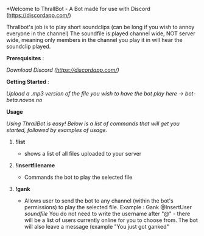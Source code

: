 *Welcome to ThrallBot - A Bot made for use with Discord (https://discordapp.com/)

Thrallbot's job is to play short soundclips (can be long if you wish to annoy everyone in the channel)
The soundfile is played channel wide, NOT server wide, meaning only members in the channel you play it in will hear the soundclip played.

**Prerequisites** :

*Download Discord (https://discordapp.com/)*

**Getting Started** : 

 *Upload a .mp3 version of the file you wish to have the bot play here -> bot-beta.novos.no*

**Usage** 

*Using ThrallBot is easy! Below is a list of commands that will get you started, followed by examples of usage.*

1. **!list**
   
   * shows a list of all files uploaded to your server
     
1.  **!insertfilename**
     
    * Commands the bot to play the selected file
    
1. **!gank**

    * Allows user to send the bot to any channel (within the bot's permissions) to play the selected file. 
      Example : Gank @InsertUser *soundfile* You do not need to write the username after "@" - there will be a list of users currently online for you to choose from. The bot will also leave a message (example "You just got ganked" 
      
    
    
   

   
   
















